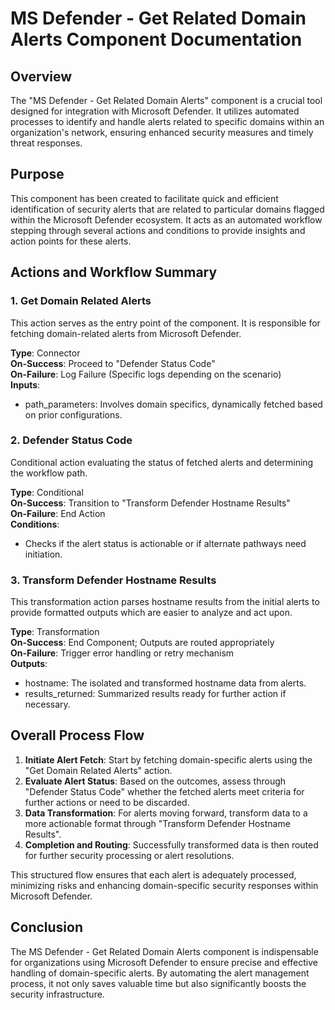 # MS Defender - Get Related Domain Alerts Component Documentation

## Overview
The "MS Defender - Get Related Domain Alerts" component is a crucial tool designed for integration with Microsoft Defender. It utilizes automated processes to identify and handle alerts related to specific domains within an organization's network, ensuring enhanced security measures and timely threat responses.

## Purpose
This component has been created to facilitate quick and efficient identification of security alerts that are related to particular domains flagged within the Microsoft Defender ecosystem. It acts as an automated workflow stepping through several actions and conditions to provide insights and action points for these alerts.

## Actions and Workflow Summary

### 1. Get Domain Related Alerts
This action serves as the entry point of the component. It is responsible for fetching domain-related alerts from Microsoft Defender.

**Type**: Connector  
**On-Success**: Proceed to "Defender Status Code"  
**On-Failure**: Log Failure (Specific logs depending on the scenario)  
**Inputs**:
  - path_parameters: Involves domain specifics, dynamically fetched based on prior configurations.

### 2. Defender Status Code
Conditional action evaluating the status of fetched alerts and determining the workflow path.

**Type**: Conditional  
**On-Success**: Transition to "Transform Defender Hostname Results"  
**On-Failure**: End Action  
**Conditions**:
  - Checks if the alert status is actionable or if alternate pathways need initiation.

### 3. Transform Defender Hostname Results
This transformation action parses hostname results from the initial alerts to provide formatted outputs which are easier to analyze and act upon.

**Type**: Transformation  
**On-Success**: End Component; Outputs are routed appropriately  
**On-Failure**: Trigger error handling or retry mechanism  
**Outputs**:
  - hostname: The isolated and transformed hostname data from alerts.
  - results_returned: Summarized results ready for further action if necessary.

## Overall Process Flow
1. **Initiate Alert Fetch**: Start by fetching domain-specific alerts using the "Get Domain Related Alerts" action.
2. **Evaluate Alert Status**: Based on the outcomes, assess through "Defender Status Code" whether the fetched alerts meet criteria for further actions or need to be discarded.
3. **Data Transformation**: For alerts moving forward, transform data to a more actionable format through "Transform Defender Hostname Results".
4. **Completion and Routing**: Successfully transformed data is then routed for further security processing or alert resolutions.

This structured flow ensures that each alert is adequately processed, minimizing risks and enhancing domain-specific security responses within Microsoft Defender.

## Conclusion
The MS Defender - Get Related Domain Alerts component is indispensable for organizations using Microsoft Defender to ensure precise and effective handling of domain-specific alerts. By automating the alert management process, it not only saves valuable time but also significantly boosts the security infrastructure.
